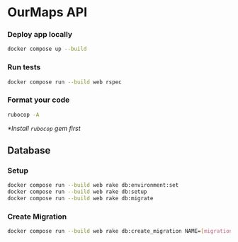 # OurMaps API

### Deploy app locally
```sh
docker compose up --build
```

### Run tests
```sh
docker compose run --build web rspec
```

### Format your code
```sh
rubocop -A
```
_*Install `rubocop` gem first_

## Database

### Setup
```sh
docker compose run --build web rake db:environment:set
docker compose run --build web rake db:setup
docker compose run --build web rake db:migrate
```

### Create Migration
```sh
docker compose run --build web rake db:create_migration NAME=[migration_name]
```